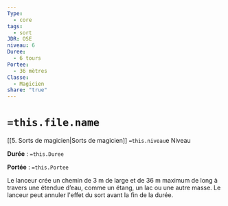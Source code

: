 ```yaml
---
Type:
  - core
tags:
  - sort
JDR: OSE
niveau: 6
Duree:
  - 6 tours
Portee:
  - 36 mètres
Classe:
  - Magicien
share: "true"
---
```

# `=this.file.name`  

[[5. Sorts de magicien|Sorts de magicien]] `=this.niveau`e Niveau

**Durée** : `=this.Duree` 

**Portée** : `=this.Portee`

Le lanceur crée un chemin de 3 m de large et de 36 m maximum de long à travers une étendue d’eau, comme un étang, un lac ou une autre masse. Le lanceur peut annuler l'effet du sort avant la fin de la durée.